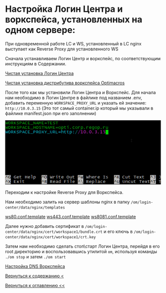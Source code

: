 # Настройка Логин Центра и воркспейса, установленных на одном сервере:

При одновременной работе LC и WS, установленный в LC nginx выступает как Reverse Proxy для установленного WS

Сначала устанавливаем Логин Центр и воркспейс, по соответствующим инструкциям в Содержании.

[Чистая установка Логин Центра](cleanInstallationLc.md)

[Чистая установка дистрибутива воркспейса Optimacros](cleanInstallation.md)

После того как мы установили Логин Центра и Воркспейс.
Для начала нам необходимо в Логин Центре в файлике под названием .env, добавить переменную `WORKSPACE_PROXY_URL` и 
указать ей значение: `http://10.0.3.15` (Это тот самый container.ip который мы указывали в файлике manifest.json при 
его заполнении)

![](./pictures/addedVariable.png)

Переходим к настройке Reverse Proxy для Воркспейса.

Нам необходимо залить на сервер шаблоны nginx в папку `/om/login-center/data/nginx/templates`

[ws80.conf.template](wsProxyTemplates/ws80.conf.template)
[ws443.conf.template](wsProxyTemplates/ws443.conf.template)
[ws8081.conf.template](wsProxyTemplates/ws8081.conf.template)

Далее нужно добавить сертификат в `/om/login-center/data/nginx/cert/workspace1/bundle.crt` и его ключь в `/om/login-center/data/nginx/cert/workspace1/crt.key`

Затем нам необходимо сделать стоп\старт Логин Центра, перейдя в его root директорию и воспользовавшись утилитой `om`, 
используя команды `./om stop` и затем `./om start`

[Настройка DNS Воркспейса](changeWorkspaceDns.md)

[Вернуться к содержанию <](contents.md)

[Вернуться к оглавлению <<](index.md)